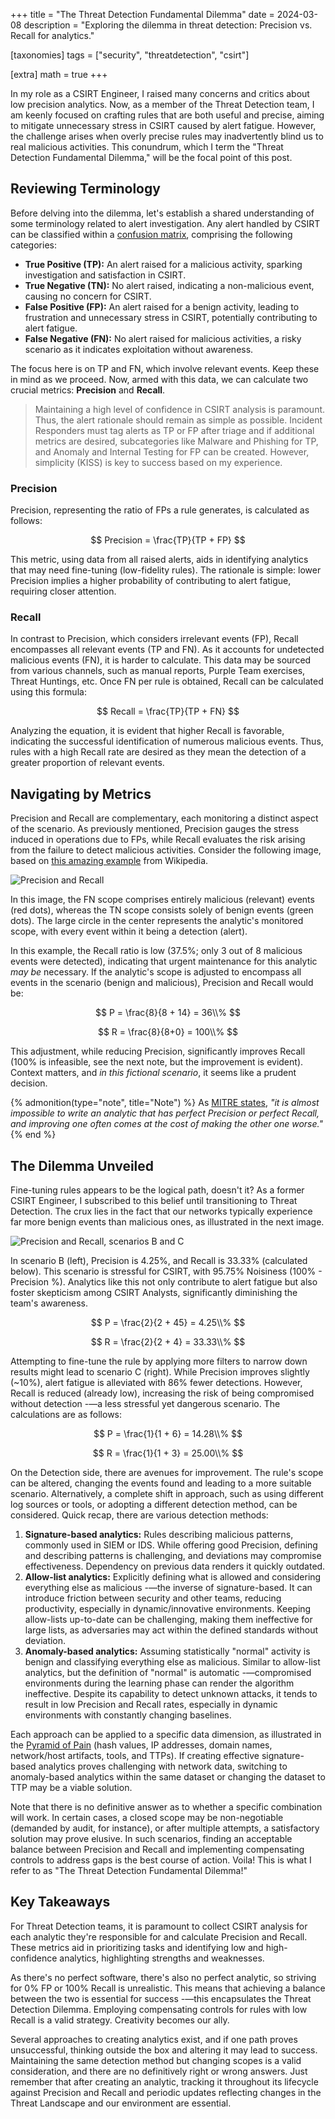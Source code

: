 +++
title = "The Threat Detection Fundamental Dilemma"
date  = 2024-03-08
description = "Exploring the dilemma in threat detection: Precision vs. Recall for analytics."

[taxonomies]
tags = ["security", "threatdetection", "csirt"]

[extra]
math = true
+++


In my role as a CSIRT Engineer, I raised many concerns and critics about low precision analytics.  Now, as a member of the Threat Detection team, I am keenly focused on crafting rules that are both useful and precise, aiming to mitigate unnecessary stress in CSIRT caused by alert fatigue.  However, the challenge arises when overly precise rules may inadvertently blind us to real malicious activities.  This conundrum, which I term the "Threat Detection Fundamental Dilemma," will be the focal point of this post.


## Reviewing Terminology
Before delving into the dilemma, let's establish a shared understanding of some terminology related to alert investigation.  Any alert handled by CSIRT can be classified within a [confusion matrix](https://en.wikipedia.org/wiki/Confusion_matrix), comprising the following categories:

- **True Positive (TP):** An alert raised for a malicious activity, sparking investigation and satisfaction in CSIRT.
- **True Negative (TN):** No alert raised, indicating a non-malicious event, causing no concern for CSIRT.
- **False Positive (FP):** An alert raised for a benign activity, leading to frustration and unnecessary stress in CSIRT, potentially contributing to alert fatigue.
- **False Negative (FN):** No alert raised for malicious activities, a risky scenario as it indicates exploitation without awareness.

The focus here is on TP and FN, which involve relevant events.  Keep these in mind as we proceed.  Now, armed with this data, we can calculate two crucial metrics: **Precision** and **Recall**.

> Maintaining a high level of confidence in CSIRT analysis is paramount.  Thus, the alert rationale should remain as simple as possible.  Incident Responders must tag alerts as TP or FP after triage and if additional metrics are desired, subcategories like Malware and Phishing for TP, and Anomaly and Internal Testing for FP can be created.  However, simplicity (KISS) is key to success based on my experience.

### Precision
Precision, representing the ratio of FPs a rule generates, is calculated as follows:

$$
  Precision = \frac{TP}{TP + FP}
$$

This metric, using data from all raised alerts, aids in identifying analytics that may need fine-tuning (low-fidelity rules).  The rationale is simple: lower Precision implies a higher probability of contributing to alert fatigue, requiring closer attention.

### Recall
In contrast to Precision, which considers irrelevant events (FP), Recall encompasses all relevant events (TP and FN).  As it accounts for undetected malicious events (FN), it is harder to calculate.  This data may be sourced from various channels, such as manual reports, Purple Team exercises, Threat Huntings, etc.  Once FN per rule is obtained, Recall can be calculated using this formula:

$$
  Recall = \frac{TP}{TP + FN}
$$

Analyzing the equation, it is evident that higher Recall is favorable, indicating the successful identification of numerous malicious events.  Thus, rules with a high Recall rate are desired as they mean the detection of a greater proportion of relevant events.


## Navigating by Metrics
Precision and Recall are complementary, each monitoring a distinct aspect of the scenario.  As previously mentioned, Precision gauges the stress induced in operations due to FPs, while Recall evaluates the risk arising from the failure to detect malicious activities.  Consider the following image, based on [this amazing example](https://en.wikipedia.org/wiki/File:Precisionrecall.svg) from Wikipedia.

![Precision and Recall](/images/diagram-precision-recall.png "Precision and Recall metrics")

In this image, the FN scope comprises entirely malicious (relevant) events (red dots), whereas the TN scope consists solely of benign events (green dots).  The large circle in the center represents the analytic's monitored scope, with every event within it being a detection (alert).

In this example, the Recall ratio is low (37.5%; only 3 out of 8 malicious events were detected), indicating that urgent maintenance for this analytic *may be* necessary.  If the analytic's scope is adjusted to encompass all events in the scenario (benign and malicious), Precision and Recall would be:

$$
  P = \frac{8}{8 + 14} = 36\\%
$$

$$
  R = \frac{8}{8+0} = 100\\%
$$

This adjustment, while reducing Precision, significantly improves Recall (100% is infeasible, see the next note, but the improvement is evident).  Context matters, and *in this fictional scenario*, it seems like a prudent decision.

{% admonition(type="note", title="Note") %}
As [MITRE states](https://mad.mad20.io/ModuleDetail/19/24), *"it is almost impossible to write an analytic that has perfect Precision or perfect Recall, and improving one often comes at the cost of making the other one worse."*
{% end %}


## The Dilemma Unveiled
Fine-tuning rules appears to be the logical path, doesn't it?  As a former CSIRT Engineer, I subscribed to this belief until transitioning to Threat Detection.  The crux lies in the fact that our networks typically experience far more benign events than malicious ones, as illustrated in the next image.

![Precision and Recall, scenarios B and C](/images/diagram-precision-recall-scenarios-bc.png "Precision and Recall in two scenarios")

In scenario B (left), Precision is 4.25%, and Recall is 33.33% (calculated below).  This scenario is stressful for CSIRT, with 95.75% Noisiness (100% - Precision %).  Analytics like this not only contribute to alert fatigue but also foster skepticism among CSIRT Analysts, significantly diminishing the team's awareness.

$$
  P = \frac{2}{2 + 45} = 4.25\\%
$$

$$
  R = \frac{2}{2 + 4} = 33.33\\%
$$

Attempting to fine-tune the rule by applying more filters to narrow down results might lead to scenario C (right). While Precision improves slightly (~10%), alert fatigue is alleviated with 86% fewer detections.  However, Recall is reduced (already low), increasing the risk of being compromised without detection -—a less stressful yet dangerous scenario.  The calculations are as follows:

$$
  P = \frac{1}{1 + 6} = 14.28\\%
$$

$$
  R = \frac{1}{1 + 3} = 25.00\\%
$$

On the Detection side, there are avenues for improvement.  The rule's scope can be altered, changing the events found and leading to a more suitable scenario.  Alternatively, a complete shift in approach, such as using different log sources or tools, or adopting a different detection method, can be considered.  Quick recap, there are various detection methods:

1. **Signature-based analytics:** Rules describing malicious patterns, commonly used in SIEM or IDS.  While offering good Precision, defining and describing patterns is challenging, and deviations may compromise effectiveness.  Dependency on previous data renders it quickly outdated.
2. **Allow-list analytics:** Explicitly defining what is allowed and considering everything else as malicious -—the inverse of signature-based.  It can introduce friction between security and other teams, reducing productivity, especially in dynamic/innovative environments.  Keeping allow-lists up-to-date can be challenging, making them ineffective for large lists, as adversaries may act within the defined standards without deviation.
3. **Anomaly-based analytics:** Assuming statistically "normal" activity is benign and classifying everything else as malicious.  Similar to allow-list analytics, but the definition of "normal" is automatic -—compromised environments during the learning phase can render the algorithm ineffective.  Despite its capability to detect unknown attacks, it tends to result in low Precision and Recall rates, especially in dynamic environments with constantly changing baselines.

Each approach can be applied to a specific data dimension, as illustrated in the [Pyramid of Pain](https://www.sans.org/tools/the-pyramid-of-pain/) (hash values, IP addresses, domain names, network/host artifacts, tools, and TTPs).  If creating effective signature-based analytics proves challenging with network data, switching to anomaly-based analytics within the same dataset or changing the dataset to TTP may be a viable solution.

Note that there is no definitive answer as to whether a specific combination will work.  In certain cases, a closed scope may be non-negotiable (demanded by audit, for instance), or after multiple attempts, a satisfactory solution may prove elusive.  In such scenarios, finding an acceptable balance between Precision and Recall and implementing compensating controls to address gaps is the best course of action.  Voila! This is what I refer to as "The Threat Detection Fundamental Dilemma!"


## Key Takeaways
For Threat Detection teams, it is paramount to collect CSIRT analysis for each analytic they're responsible for and calculate Precision and Recall.  These metrics aid in prioritizing tasks and identifying low and high-confidence analytics, highlighting strengths and weaknesses.

As there's no perfect software, there's also no perfect analytic, so striving for 0% FP or 100% Recall is unrealistic.  This means that achieving a balance between the two is essential for success -—this encapsulates the Threat Detection Dilemma.  Employing compensating controls for rules with low Recall is a valid strategy.  Creativity becomes our ally.

Several approaches to creating analytics exist, and if one path proves unsuccessful, thinking outside the box and altering it may lead to success.  Maintaining the same detection method but changing scopes is a valid consideration, and there are no definitively right or wrong answers.  Just remember that after creating an analytic, tracking it throughout its lifecycle against Precision and Recall and periodic updates reflecting changes in the Threat Landscape and our environment are essential.
